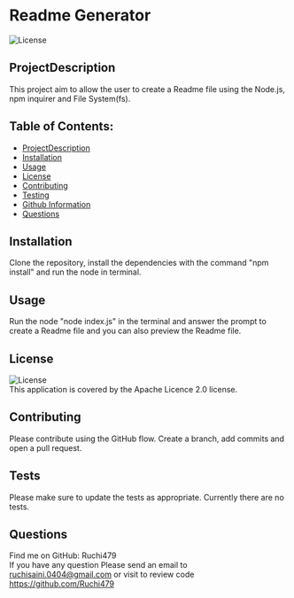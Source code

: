# Readme Generator

  ![License](https://img.shields.io/badge/license-Apache%202.0-red.svg)

  ## ProjectDescription
  This project aim to allow the user to create a Readme file using the Node.js, npm inquirer and File System(fs).

  ## Table of Contents:
  * [ProjectDescription](#ProjectDescription)
  * [Installation](#Installation)
  * [Usage](#Usage)
  * [License](#license)
  * [Contributing](#Contributions)
  * [Testing](#Test)
  * [Github Information](#GitHubUsername)
  * [Questions](#FAQ1)


  ## Installation
  Clone the repository, install the dependencies with the command "npm install" and run the node in terminal.


  ## Usage
  Run the node "node index.js" in the terminal and answer the prompt to create a Readme file and you can also preview the Readme file.


  ## License
  ![License](https://img.shields.io/badge/license-Apache%202.0-red.svg) </br>
  This application is covered by the Apache Licence 2.0 license.


  ## Contributing
  Please contribute using the GitHub flow. Create a branch, add commits and open a pull request.


  ## Tests
  Please make sure to update the tests as appropriate. Currently there are no tests.


  ## Questions
  Find me on GitHub: Ruchi479 </br>
  If you have any question Please send an email to ruchisaini.0404@gmail.com or visit to review code https://github.com/Ruchi479
  
